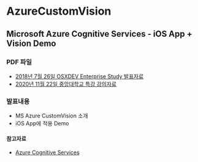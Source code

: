 # AzureCustomVision
## Microsoft Azure Cognitive Services - iOS App + Vision Demo

### PDF 파일
- [2018년 7월 26일 OSXDEV Enterprise Study 발표자료](./20180726_AzureCustomVision.pdf)
- [2020년 11월 22일 중앙대학교 특강 강의자료](./20181122_CAU_Firebase_Azure.pdf)

### 발표내용
- MS Azure CustomVision 소개
- iOS App에 적용 Demo

#### 참고자료
- [Azure Cognitive Services](https://azure.microsoft.com/en-us/services/cognitive-services/)